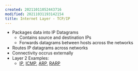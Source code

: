 ```yaml
---
created: 20211011052443716
modified: 20211031193142154
title: Internet Layer - TCP/IP
---
```


- Packages data into IP Datagrams
  - Contains source and destination IPs
  - Forwards datagrams between hosts across the networks
- Routes IP datagrams across networks
- Connectivity occrus externally
- Layer 2 Examples:
  - [IP](#IP), [ICMP](#ICMP), [ARP](#ARP), [RARP](#RARP)
